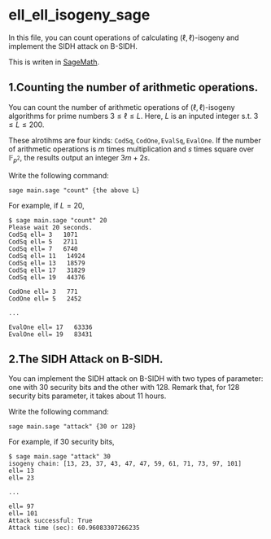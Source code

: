 
# ell_ell_isogeny_sage

In this file, you can count operations of calculating $(\ell,\ell)$-isogeny and implement the SIDH attack on B-SIDH.

This is writen in [SageMath](https://www.sagemath.org).

## 1.Counting the number of arithmetic operations.

You can count the number of arithmetic operations of $(\ell,\ell)$-isogeny algorithms for prime numbers $3\le \ell\le L$. Here, $L$ is an inputed integer s.t. $3\le L\le 200$.

These alrotihms are four kinds: $\mathtt{CodSq}, \mathtt{CodOne}, \mathtt{EvalSq}, \mathtt{EvalOne}$. If the  number of arithmetic operations is $m$ times multiplication and $s$  times square over $\mathbb{F}_{p^2}$, the results output an integer $3m+2s$.
 

Write the following command:

```
sage main.sage "count" {the above L}
```

For example, if $L=20$, 

```
$ sage main.sage "count" 20
Please wait 20 seconds.
CodSq ell= 3   1071
CodSq ell= 5   2711
CodSq ell= 7   6740
CodSq ell= 11   14924
CodSq ell= 13   18579
CodSq ell= 17   31829
CodSq ell= 19   44376

CodOne ell= 3   771
CodOne ell= 5   2452

...

EvalOne ell= 17   63336
EvalOne ell= 19   83431
```

## 2.The SIDH Attack on B-SIDH.

You can implement the SIDH attack on B-SIDH with two types of parameter: one with 30 security bits and the other with 128.
Remark that, for 128 security bits parameter, it takes about 11 hours.

Write the following command:
```
sage main.sage "attack" {30 or 128}
```

For example, if 30 security bits, 
```
$ sage main.sage "attack" 30
isogeny chain: [13, 23, 37, 43, 47, 47, 59, 61, 71, 73, 97, 101]
ell= 13
ell= 23

...

ell= 97
ell= 101
Attack successful: True
Attack time (sec): 60.96083307266235
```




